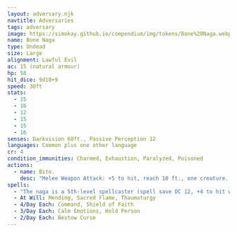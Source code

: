```yaml
---
layout: adversary.njk
navtitle: Adversaries
tags: adversary
image: https://simokay.github.io/compendium/img/tokens/Bone%20Naga.webp
name: Bone Naga
type: Undead
size: Large
alignment: Lawful Evil 
ac: 15 (natural armour)
hp: 58
hit_dice: 9d10+9
speed: 30ft
stats:
  - 15
  - 16
  - 12
  - 15
  - 15
  - 16
senses: Darkvision 60ft., Passive Perception 12
languages: Common plus one other language
cr: 4
condition_immunities: Charmed, Exhaustion, Paralyzed, Poisoned
actions:
  - name: Bite.
    desc: "Melee Weapon Attack: +5 to hit, reach 10 ft., one creature. Hit: 10 (2d6 + 3) piercing damage plus 10 (3d6) poison damage."
spells:
  - "The naga is a 5th-level spellcaster (spell save DC 12, +4 to hit with spell attacks) that needs only verbal components to cast its spells. Its spellcasting ability is Wisdom, and it has the following cleric spells prepared:"
  - At Will: Mending, Sacred Flame, Thaumaturgy
  - 4/Day Each: Command, Shield of Faith
  - 3/Day Each: Calm Emotions, Hold Person
  - 2/Day Each: Bestow Curse
---
```



